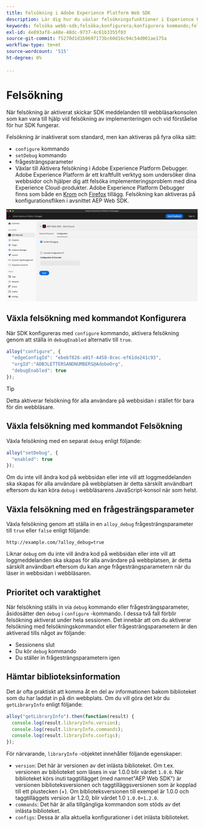 ```yaml
---
title: Felsökning i Adobe Experience Platform Web SDK
description: Lär dig hur du växlar felsökningsfunktioner i Experience Platform Web SDK.
keywords: felsöka webb-sdk;felsöka;konfigurera;konfigurera kommando;felsökningskommando;edgeConfigId;setDebug;debugEnabled;debug;
exl-id: 4e893af8-a48e-48dc-9737-4c61b3355f03
source-git-commit: f5270d1d1b9697173bc60d16c94c54d001ae175a
workflow-type: tm+mt
source-wordcount: '515'
ht-degree: 0%

---
```


# Felsökning

När felsökning är aktiverat skickar SDK meddelanden till webbläsarkonsolen som kan vara till hjälp vid felsökning av implementeringen och vid förståelse för hur SDK fungerar.

Felsökning är inaktiverat som standard, men kan aktiveras på fyra olika sätt:

* `configure` kommando
* `setDebug` kommando
* frågesträngsparameter
* Växlar till Aktivera felsökning i Adobe Experience Platform Debugger. Adobe Experience Platform är ett kraftfullt verktyg som undersöker dina webbsidor och hjälper dig att felsöka implementeringsproblem med dina Experience Cloud-produkter. Adobe Experience Platform Debugger finns som både en [Krom](https://chrome.google.com/webstore/detail/adobe-experience-platform/bfnnokhpnncpkdmbokanobigaccjkpob) och [Firefox](https://addons.mozilla.org/en-US/firefox/addon/adobe-experience-platform-dbg/) tillägg. Felsökning kan aktiveras på konfigurationsfliken i avsnittet AEP Web SDK.

![](../assets/enable-debugging.png)

## Växla felsökning med kommandot Konfigurera

När SDK konfigureras med `configure` kommando, aktivera felsökning genom att ställa in `debugEnabled` alternativ till `true`.

```javascript
alloy("configure", {
  "edgeConfigId": "ebebf826-a01f-4458-8cec-ef61de241c93",
  "orgId":"ADB3LETTERSANDNUMBERS@AdobeOrg",
  "debugEnabled": true
});
```

>[!TIP]
>
>Detta aktiverar felsökning för alla användare på webbsidan i stället för bara för din webbläsare.

## Växla felsökning med kommandot Felsökning

Växla felsökning med en separat `debug` enligt följande:

```javascript
alloy("setDebug", {
  "enabled": true
});
```

Om du inte vill ändra kod på webbsidan eller inte vill att loggmeddelanden ska skapas för alla användare på webbplatsen är detta särskilt användbart eftersom du kan köra `debug` i webbläsarens JavaScript-konsol när som helst.

## Växla felsökning med en frågesträngsparameter

Växla felsökning genom att ställa in en `alloy_debug` frågesträngsparameter till `true` eller `false` enligt följande:

```HTTP
http://example.com/?alloy_debug=true
```

Liknar `debug` om du inte vill ändra kod på webbsidan eller inte vill att loggmeddelanden ska skapas för alla användare på webbplatsen, är detta särskilt användbart eftersom du kan ange frågesträngsparametern när du läser in webbsidan i webbläsaren.

## Prioritet och varaktighet

När felsökning ställs in via `debug` kommando eller frågesträngsparameter, åsidosätter den `debug` i `configure` -kommando. I dessa två fall förblir felsökning aktiverat under hela sessionen. Det innebär att om du aktiverar felsökning med felsökningskommandot eller frågesträngsparametern är den aktiverad tills något av följande:

* Sessionens slut
* Du kör `debug` kommando
* Du ställer in frågesträngsparametern igen

## Hämtar biblioteksinformation

Det är ofta praktiskt att komma åt en del av informationen bakom biblioteket som du har laddat in på din webbplats. Om du vill göra det kör du `getLibraryInfo` enligt följande:

```js
alloy("getLibraryInfo").then(function(result) {
  console.log(result.libraryInfo.version);
  console.log(result.libraryInfo.commands);
  console.log(result.libraryInfo.configs);
});
```

För närvarande, `libraryInfo` -objektet innehåller följande egenskaper:

* `version`: Det här är versionen av det inlästa biblioteket. Om t.ex. versionen av biblioteket som läses in var 1.0.0 blir värdet `1.0.0`. När biblioteket körs inuti taggtillägget (med namnet&quot;AEP Web SDK&quot;) är versionen biblioteksversionen och taggtilläggsversionen som är kopplad till ett plustecken (+). Om biblioteksversionen till exempel är 1.0.0 och taggtilläggets version är 1.2.0, blir värdet 1.0 `1.0.0+1.2.0`.
* `commands`: Det här är alla tillgängliga kommandon som stöds av det inlästa biblioteket.
* `configs`: Dessa är alla aktuella konfigurationer i det inlästa biblioteket.
